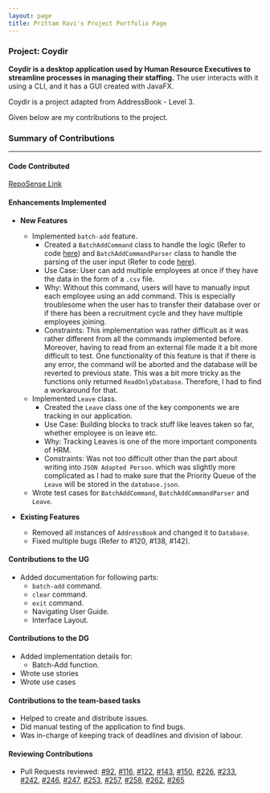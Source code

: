 ```yaml
---
layout: page
title: Prittam Ravi's Project Portfolio Page
---
```


### Project: Coydir

**Coydir is a desktop application used by Human Resource Executives to streamline processes in managing their staffing.**
The user interacts with it using a CLI, and it has a GUI created with JavaFX.

Coydir is a project adapted from AddressBook - Level 3.

Given below are my contributions to the project.

### Summary of Contributions

---

#### Code Contributed

[RepoSense Link](https://nus-cs2103-ay2223s1.github.io/tp-dashboard/?search=&sort=groupTitle&sortWithin=title&timeframe=commit&mergegroup=&groupSelect=groupByRepos&breakdown=true&checkedFileTypes=docs~functional-code~test-code~other&since=2022-09-16&tabOpen=true&tabType=authorship&zFR=false&tabAuthor=prit3010&tabRepo=AY2223S1-CS2103T-T15-1%2Ftp%5Bmaster%5D&authorshipIsMergeGroup=false&authorshipFileTypes=docs~functional-code~test-code~other&authorshipIsBinaryFileTypeChecked=false&authorshipIsIgnoredFilesChecked=false)

#### Enhancements Implemented
* **New Features**
  * Implemented `batch-add` feature.
    * Created a `BatchAddCommand` class to handle the logic (Refer to code [here](https://github.com/AY2223S1-CS2103T-T15-1/tp/blob/master/src/main/java/coydir/logic/commands/BatchAddCommand.java))
    and `BatchAddCommandParser` class to handle the parsing of the user input (Refer to code [here](https://github.com/AY2223S1-CS2103T-T15-1/tp/blob/master/src/main/java/coydir/logic/parser/BatchAddCommandParser.java)).
    * Use Case: User can add multiple employees at once if they have the data in the form of a `.csv` file.
    * Why: Without this command, users will have to manually input each employee using an add command.
    This is especially troublesome when the user has to transfer their database over or if there has been a
    recruitment cycle and they have multiple employees joining.
    * Constraints: This implementation was rather difficult as it was rather different from all the commands
    implemented before. Moreover, having to read from an external file made it a bit more difficult to test.
    One functionality of this feature is that if there is any error, the command will be aborted
    and the database will be reverted to previous state. This was a bit more tricky as the functions
    only returned `ReadOnlyDatabase`. Therefore, I had to find a workaround for that.
  * Implemented `Leave` class.
    * Created the `Leave` class one of the key components we are tracking in our application.
    * Use Case: Building blocks to track stuff like leaves taken so far, whether employee is on leave etc.
    * Why: Tracking Leaves is one of the more important components of HRM.
    * Constraints: Was not too difficult other than the part about writing into `JSON Adapted Person`.
     which was slightly more complicated as I had to make sure that the Priority Queue of the `Leave` will
    be stored in the `database.json`.
  * Wrote test cases for `BatchAddCommand`, `BatchAddCommandParser` and `Leave`.

* **Existing Features**
  * Removed all instances of `AddressBook` and changed it to `Database`.
  * Fixed multiple bugs (Refer to #120, #138, #142).

#### Contributions to the UG
* Added documentation for following parts:
  * `batch-add` command.
  * `clear` command.
  * `exit` command.
  * Navigating User Guide.
  * Interface Layout.

#### Contributions to the DG
* Added implementation details for:
  * Batch-Add function.
* Wrote use stories
* Wrote use cases

#### Contributions to the team-based tasks
* Helped to create and distribute issues.
* Did manual testing of the application to find bugs.
* Was in-charge of keeping track of deadlines and division of labour.

#### Reviewing Contributions
* Pull Requests reviewed:
  [#92](https://github.com/AY2223S1-CS2103T-T15-1/tp/pull/92),
  [#116](https://github.com/AY2223S1-CS2103T-T15-1/tp/pull/116),
  [#122](https://github.com/AY2223S1-CS2103T-T15-1/tp/pull/122),
  [#143](https://github.com/AY2223S1-CS2103T-T15-1/tp/pull/143),
  [#150](https://github.com/AY2223S1-CS2103T-T15-1/tp/pull/150),
  [#226](https://github.com/AY2223S1-CS2103T-T15-1/tp/pull/226),
  [#233](https://github.com/AY2223S1-CS2103T-T15-1/tp/pull/233),  
  [#242](https://github.com/AY2223S1-CS2103T-T15-1/tp/pull/242),
  [#246](https://github.com/AY2223S1-CS2103T-T15-1/tp/pull/246),
  [#247](https://github.com/AY2223S1-CS2103T-T15-1/tp/pull/247),
  [#253](https://github.com/AY2223S1-CS2103T-T15-1/tp/pull/253),
  [#257](https://github.com/AY2223S1-CS2103T-T15-1/tp/pull/257),
  [#258](https://github.com/AY2223S1-CS2103T-T15-1/tp/pull/258),
  [#262](https://github.com/AY2223S1-CS2103T-T15-1/tp/pull/265),
  [#265](https://github.com/AY2223S1-CS2103T-T15-1/tp/pull/265)
